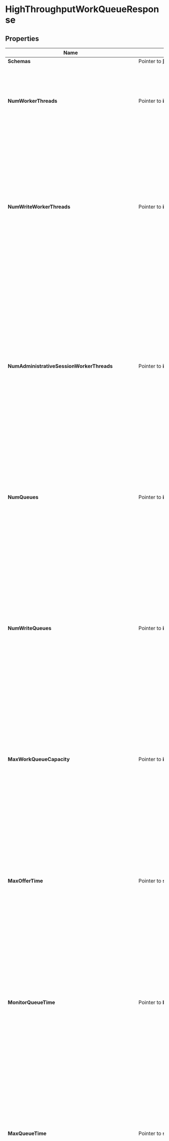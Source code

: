 # HighThroughputWorkQueueResponse

## Properties

Name | Type | Description | Notes
------------ | ------------- | ------------- | -------------
**Schemas** | Pointer to [**[]EnumhighThroughputWorkQueueSchemaUrn**](EnumhighThroughputWorkQueueSchemaUrn.md) |  | [optional] 
**NumWorkerThreads** | Pointer to **int64** | Specifies the total number of worker threads that should be used within the server in order to process requested operations. The worker threads will be split evenly across all of the configured queues. | [optional] 
**NumWriteWorkerThreads** | Pointer to **int64** | Specifies the number of worker threads that should be used within the server to process write (add, delete, modify, and modify DN) operations. If this is specified, then separate sets of worker threads will be used for processing read and write operations, and the value of the num-worker-threads property will reflect the number of threads to use to process read operations. | [optional] 
**NumAdministrativeSessionWorkerThreads** | Pointer to **int64** | Specifies the number of worker threads that should be used to process operations as part of an administrative session. These threads may be reserved only for special use by management applications like dsconfig, the administration console, and other administrative tools, so that these applications may be used to diagnose problems and take any necessary corrective action even if all \&quot;normal\&quot; worker threads are busy processing other requests. | [optional] 
**NumQueues** | Pointer to **int64** | Specifies the number of blocking queues that should be maintained. A value of zero indicates that the server should attempt to automatically select an optimal value (one queue for every two worker threads). | [optional] 
**NumWriteQueues** | Pointer to **int64** | Specifies the number of blocking queues that should be maintained for write operations. This will only be used if a value is specified for the num-write-worker-threads property, in which case the num-queues property will specify the number of queues for read operations. Otherwise, all operations will be processed by a common set of worker threads and the value of the num-queues property will specify the number of queues for all types of operations. | [optional] 
**MaxWorkQueueCapacity** | Pointer to **int64** | Specifies the maximum number of pending operations that may be held in any of the queues at any given time. The total number of pending requests may be as large as this value times the total number of queues. | [optional] 
**MaxOfferTime** | Pointer to **string** | Specifies the maximum length of time that the connection handler should be allowed to wait to enqueue a request if the work queue is full. If the attempt to enqueue an operation does not succeed within this period of time, then the operation will be rejected and an error response will be returned to the client. A value of zero indicates that operations should be rejected immediately if the work queue is already at its maximum capacity. | [optional] 
**MonitorQueueTime** | Pointer to **bool** | Indicates whether the work queue should monitor the length of time that operations are held in the queue. When enabled the queue time will be included with access log messages as \&quot;qtime\&quot; in milliseconds. | [optional] 
**MaxQueueTime** | Pointer to **string** | Specifies the maximum length of time that an operation should be allowed to wait on the work queue. If an operation has been waiting on the queue longer than this period of time, then it will receive an immediate failure result rather than being processed once it has been handed off to a worker thread. A value of zero seconds indicates that there should not be any maximum queue time imposed. This setting will only be used if the monitor-queue-time property has a value of true. | [optional] 
**ExpensiveOperationCheckInterval** | Pointer to **string** | The interval that the work queue should use when checking for potentially expensive operations. If at least expensive-operation-minimum-concurrent-count worker threads are found to be processing the same operation on two consecutive polls separated by this time interval (i.e., the worker thread has been processing that operation for at least this length of time, and potentially up to twice this length of time), then a stack trace of all running threads will be written to a file for analysis to provide potentially useful information that may help better understand the reason it is taking so long. It may be that the operation is simply an expensive one to process, but there may be other external factors (e.g., a database checkpoint, a log rotation, lock contention, etc.) that could be to blame. This option is primarily intended for debugging purposes and should generally be used under the direction of Ping Identity support. | [optional] 
**ExpensiveOperationMinimumConcurrentCount** | Pointer to **int64** | The minimum number of concurrent expensive operations that should be detected to trigger dumping stack traces for all threads. If at least this number of worker threads are seen processing the same operations in two consecutive intervals, then the server will dump a stack trace of all threads to a file. This option is primarily intended for debugging purposes and should generally be used under the direction of Ping Identity support. | [optional] 
**ExpensiveOperationMinimumDumpInterval** | Pointer to **string** | The minimum length of time that should be required to pass after dumping stack trace information for all threads before the server should be allowed to create a second dump. This will help prevent the server from dumping stack traces too frequently and eventually consuming all available disk space with stack trace log output. This option is primarily intended for debugging purposes and should generally be used under the direction of Ping Identity support. | [optional] 
**Meta** | Pointer to [**MetaMeta**](MetaMeta.md) |  | [optional] 
**Urnpingidentityschemasconfigurationmessages20** | Pointer to [**MetaUrnPingidentitySchemasConfigurationMessages20**](MetaUrnPingidentitySchemasConfigurationMessages20.md) |  | [optional] 

## Methods

### NewHighThroughputWorkQueueResponse

`func NewHighThroughputWorkQueueResponse() *HighThroughputWorkQueueResponse`

NewHighThroughputWorkQueueResponse instantiates a new HighThroughputWorkQueueResponse object
This constructor will assign default values to properties that have it defined,
and makes sure properties required by API are set, but the set of arguments
will change when the set of required properties is changed

### NewHighThroughputWorkQueueResponseWithDefaults

`func NewHighThroughputWorkQueueResponseWithDefaults() *HighThroughputWorkQueueResponse`

NewHighThroughputWorkQueueResponseWithDefaults instantiates a new HighThroughputWorkQueueResponse object
This constructor will only assign default values to properties that have it defined,
but it doesn't guarantee that properties required by API are set

### GetSchemas

`func (o *HighThroughputWorkQueueResponse) GetSchemas() []EnumhighThroughputWorkQueueSchemaUrn`

GetSchemas returns the Schemas field if non-nil, zero value otherwise.

### GetSchemasOk

`func (o *HighThroughputWorkQueueResponse) GetSchemasOk() (*[]EnumhighThroughputWorkQueueSchemaUrn, bool)`

GetSchemasOk returns a tuple with the Schemas field if it's non-nil, zero value otherwise
and a boolean to check if the value has been set.

### SetSchemas

`func (o *HighThroughputWorkQueueResponse) SetSchemas(v []EnumhighThroughputWorkQueueSchemaUrn)`

SetSchemas sets Schemas field to given value.

### HasSchemas

`func (o *HighThroughputWorkQueueResponse) HasSchemas() bool`

HasSchemas returns a boolean if a field has been set.

### GetNumWorkerThreads

`func (o *HighThroughputWorkQueueResponse) GetNumWorkerThreads() int64`

GetNumWorkerThreads returns the NumWorkerThreads field if non-nil, zero value otherwise.

### GetNumWorkerThreadsOk

`func (o *HighThroughputWorkQueueResponse) GetNumWorkerThreadsOk() (*int64, bool)`

GetNumWorkerThreadsOk returns a tuple with the NumWorkerThreads field if it's non-nil, zero value otherwise
and a boolean to check if the value has been set.

### SetNumWorkerThreads

`func (o *HighThroughputWorkQueueResponse) SetNumWorkerThreads(v int64)`

SetNumWorkerThreads sets NumWorkerThreads field to given value.

### HasNumWorkerThreads

`func (o *HighThroughputWorkQueueResponse) HasNumWorkerThreads() bool`

HasNumWorkerThreads returns a boolean if a field has been set.

### GetNumWriteWorkerThreads

`func (o *HighThroughputWorkQueueResponse) GetNumWriteWorkerThreads() int64`

GetNumWriteWorkerThreads returns the NumWriteWorkerThreads field if non-nil, zero value otherwise.

### GetNumWriteWorkerThreadsOk

`func (o *HighThroughputWorkQueueResponse) GetNumWriteWorkerThreadsOk() (*int64, bool)`

GetNumWriteWorkerThreadsOk returns a tuple with the NumWriteWorkerThreads field if it's non-nil, zero value otherwise
and a boolean to check if the value has been set.

### SetNumWriteWorkerThreads

`func (o *HighThroughputWorkQueueResponse) SetNumWriteWorkerThreads(v int64)`

SetNumWriteWorkerThreads sets NumWriteWorkerThreads field to given value.

### HasNumWriteWorkerThreads

`func (o *HighThroughputWorkQueueResponse) HasNumWriteWorkerThreads() bool`

HasNumWriteWorkerThreads returns a boolean if a field has been set.

### GetNumAdministrativeSessionWorkerThreads

`func (o *HighThroughputWorkQueueResponse) GetNumAdministrativeSessionWorkerThreads() int64`

GetNumAdministrativeSessionWorkerThreads returns the NumAdministrativeSessionWorkerThreads field if non-nil, zero value otherwise.

### GetNumAdministrativeSessionWorkerThreadsOk

`func (o *HighThroughputWorkQueueResponse) GetNumAdministrativeSessionWorkerThreadsOk() (*int64, bool)`

GetNumAdministrativeSessionWorkerThreadsOk returns a tuple with the NumAdministrativeSessionWorkerThreads field if it's non-nil, zero value otherwise
and a boolean to check if the value has been set.

### SetNumAdministrativeSessionWorkerThreads

`func (o *HighThroughputWorkQueueResponse) SetNumAdministrativeSessionWorkerThreads(v int64)`

SetNumAdministrativeSessionWorkerThreads sets NumAdministrativeSessionWorkerThreads field to given value.

### HasNumAdministrativeSessionWorkerThreads

`func (o *HighThroughputWorkQueueResponse) HasNumAdministrativeSessionWorkerThreads() bool`

HasNumAdministrativeSessionWorkerThreads returns a boolean if a field has been set.

### GetNumQueues

`func (o *HighThroughputWorkQueueResponse) GetNumQueues() int64`

GetNumQueues returns the NumQueues field if non-nil, zero value otherwise.

### GetNumQueuesOk

`func (o *HighThroughputWorkQueueResponse) GetNumQueuesOk() (*int64, bool)`

GetNumQueuesOk returns a tuple with the NumQueues field if it's non-nil, zero value otherwise
and a boolean to check if the value has been set.

### SetNumQueues

`func (o *HighThroughputWorkQueueResponse) SetNumQueues(v int64)`

SetNumQueues sets NumQueues field to given value.

### HasNumQueues

`func (o *HighThroughputWorkQueueResponse) HasNumQueues() bool`

HasNumQueues returns a boolean if a field has been set.

### GetNumWriteQueues

`func (o *HighThroughputWorkQueueResponse) GetNumWriteQueues() int64`

GetNumWriteQueues returns the NumWriteQueues field if non-nil, zero value otherwise.

### GetNumWriteQueuesOk

`func (o *HighThroughputWorkQueueResponse) GetNumWriteQueuesOk() (*int64, bool)`

GetNumWriteQueuesOk returns a tuple with the NumWriteQueues field if it's non-nil, zero value otherwise
and a boolean to check if the value has been set.

### SetNumWriteQueues

`func (o *HighThroughputWorkQueueResponse) SetNumWriteQueues(v int64)`

SetNumWriteQueues sets NumWriteQueues field to given value.

### HasNumWriteQueues

`func (o *HighThroughputWorkQueueResponse) HasNumWriteQueues() bool`

HasNumWriteQueues returns a boolean if a field has been set.

### GetMaxWorkQueueCapacity

`func (o *HighThroughputWorkQueueResponse) GetMaxWorkQueueCapacity() int64`

GetMaxWorkQueueCapacity returns the MaxWorkQueueCapacity field if non-nil, zero value otherwise.

### GetMaxWorkQueueCapacityOk

`func (o *HighThroughputWorkQueueResponse) GetMaxWorkQueueCapacityOk() (*int64, bool)`

GetMaxWorkQueueCapacityOk returns a tuple with the MaxWorkQueueCapacity field if it's non-nil, zero value otherwise
and a boolean to check if the value has been set.

### SetMaxWorkQueueCapacity

`func (o *HighThroughputWorkQueueResponse) SetMaxWorkQueueCapacity(v int64)`

SetMaxWorkQueueCapacity sets MaxWorkQueueCapacity field to given value.

### HasMaxWorkQueueCapacity

`func (o *HighThroughputWorkQueueResponse) HasMaxWorkQueueCapacity() bool`

HasMaxWorkQueueCapacity returns a boolean if a field has been set.

### GetMaxOfferTime

`func (o *HighThroughputWorkQueueResponse) GetMaxOfferTime() string`

GetMaxOfferTime returns the MaxOfferTime field if non-nil, zero value otherwise.

### GetMaxOfferTimeOk

`func (o *HighThroughputWorkQueueResponse) GetMaxOfferTimeOk() (*string, bool)`

GetMaxOfferTimeOk returns a tuple with the MaxOfferTime field if it's non-nil, zero value otherwise
and a boolean to check if the value has been set.

### SetMaxOfferTime

`func (o *HighThroughputWorkQueueResponse) SetMaxOfferTime(v string)`

SetMaxOfferTime sets MaxOfferTime field to given value.

### HasMaxOfferTime

`func (o *HighThroughputWorkQueueResponse) HasMaxOfferTime() bool`

HasMaxOfferTime returns a boolean if a field has been set.

### GetMonitorQueueTime

`func (o *HighThroughputWorkQueueResponse) GetMonitorQueueTime() bool`

GetMonitorQueueTime returns the MonitorQueueTime field if non-nil, zero value otherwise.

### GetMonitorQueueTimeOk

`func (o *HighThroughputWorkQueueResponse) GetMonitorQueueTimeOk() (*bool, bool)`

GetMonitorQueueTimeOk returns a tuple with the MonitorQueueTime field if it's non-nil, zero value otherwise
and a boolean to check if the value has been set.

### SetMonitorQueueTime

`func (o *HighThroughputWorkQueueResponse) SetMonitorQueueTime(v bool)`

SetMonitorQueueTime sets MonitorQueueTime field to given value.

### HasMonitorQueueTime

`func (o *HighThroughputWorkQueueResponse) HasMonitorQueueTime() bool`

HasMonitorQueueTime returns a boolean if a field has been set.

### GetMaxQueueTime

`func (o *HighThroughputWorkQueueResponse) GetMaxQueueTime() string`

GetMaxQueueTime returns the MaxQueueTime field if non-nil, zero value otherwise.

### GetMaxQueueTimeOk

`func (o *HighThroughputWorkQueueResponse) GetMaxQueueTimeOk() (*string, bool)`

GetMaxQueueTimeOk returns a tuple with the MaxQueueTime field if it's non-nil, zero value otherwise
and a boolean to check if the value has been set.

### SetMaxQueueTime

`func (o *HighThroughputWorkQueueResponse) SetMaxQueueTime(v string)`

SetMaxQueueTime sets MaxQueueTime field to given value.

### HasMaxQueueTime

`func (o *HighThroughputWorkQueueResponse) HasMaxQueueTime() bool`

HasMaxQueueTime returns a boolean if a field has been set.

### GetExpensiveOperationCheckInterval

`func (o *HighThroughputWorkQueueResponse) GetExpensiveOperationCheckInterval() string`

GetExpensiveOperationCheckInterval returns the ExpensiveOperationCheckInterval field if non-nil, zero value otherwise.

### GetExpensiveOperationCheckIntervalOk

`func (o *HighThroughputWorkQueueResponse) GetExpensiveOperationCheckIntervalOk() (*string, bool)`

GetExpensiveOperationCheckIntervalOk returns a tuple with the ExpensiveOperationCheckInterval field if it's non-nil, zero value otherwise
and a boolean to check if the value has been set.

### SetExpensiveOperationCheckInterval

`func (o *HighThroughputWorkQueueResponse) SetExpensiveOperationCheckInterval(v string)`

SetExpensiveOperationCheckInterval sets ExpensiveOperationCheckInterval field to given value.

### HasExpensiveOperationCheckInterval

`func (o *HighThroughputWorkQueueResponse) HasExpensiveOperationCheckInterval() bool`

HasExpensiveOperationCheckInterval returns a boolean if a field has been set.

### GetExpensiveOperationMinimumConcurrentCount

`func (o *HighThroughputWorkQueueResponse) GetExpensiveOperationMinimumConcurrentCount() int64`

GetExpensiveOperationMinimumConcurrentCount returns the ExpensiveOperationMinimumConcurrentCount field if non-nil, zero value otherwise.

### GetExpensiveOperationMinimumConcurrentCountOk

`func (o *HighThroughputWorkQueueResponse) GetExpensiveOperationMinimumConcurrentCountOk() (*int64, bool)`

GetExpensiveOperationMinimumConcurrentCountOk returns a tuple with the ExpensiveOperationMinimumConcurrentCount field if it's non-nil, zero value otherwise
and a boolean to check if the value has been set.

### SetExpensiveOperationMinimumConcurrentCount

`func (o *HighThroughputWorkQueueResponse) SetExpensiveOperationMinimumConcurrentCount(v int64)`

SetExpensiveOperationMinimumConcurrentCount sets ExpensiveOperationMinimumConcurrentCount field to given value.

### HasExpensiveOperationMinimumConcurrentCount

`func (o *HighThroughputWorkQueueResponse) HasExpensiveOperationMinimumConcurrentCount() bool`

HasExpensiveOperationMinimumConcurrentCount returns a boolean if a field has been set.

### GetExpensiveOperationMinimumDumpInterval

`func (o *HighThroughputWorkQueueResponse) GetExpensiveOperationMinimumDumpInterval() string`

GetExpensiveOperationMinimumDumpInterval returns the ExpensiveOperationMinimumDumpInterval field if non-nil, zero value otherwise.

### GetExpensiveOperationMinimumDumpIntervalOk

`func (o *HighThroughputWorkQueueResponse) GetExpensiveOperationMinimumDumpIntervalOk() (*string, bool)`

GetExpensiveOperationMinimumDumpIntervalOk returns a tuple with the ExpensiveOperationMinimumDumpInterval field if it's non-nil, zero value otherwise
and a boolean to check if the value has been set.

### SetExpensiveOperationMinimumDumpInterval

`func (o *HighThroughputWorkQueueResponse) SetExpensiveOperationMinimumDumpInterval(v string)`

SetExpensiveOperationMinimumDumpInterval sets ExpensiveOperationMinimumDumpInterval field to given value.

### HasExpensiveOperationMinimumDumpInterval

`func (o *HighThroughputWorkQueueResponse) HasExpensiveOperationMinimumDumpInterval() bool`

HasExpensiveOperationMinimumDumpInterval returns a boolean if a field has been set.

### GetMeta

`func (o *HighThroughputWorkQueueResponse) GetMeta() MetaMeta`

GetMeta returns the Meta field if non-nil, zero value otherwise.

### GetMetaOk

`func (o *HighThroughputWorkQueueResponse) GetMetaOk() (*MetaMeta, bool)`

GetMetaOk returns a tuple with the Meta field if it's non-nil, zero value otherwise
and a boolean to check if the value has been set.

### SetMeta

`func (o *HighThroughputWorkQueueResponse) SetMeta(v MetaMeta)`

SetMeta sets Meta field to given value.

### HasMeta

`func (o *HighThroughputWorkQueueResponse) HasMeta() bool`

HasMeta returns a boolean if a field has been set.

### GetUrnpingidentityschemasconfigurationmessages20

`func (o *HighThroughputWorkQueueResponse) GetUrnpingidentityschemasconfigurationmessages20() MetaUrnPingidentitySchemasConfigurationMessages20`

GetUrnpingidentityschemasconfigurationmessages20 returns the Urnpingidentityschemasconfigurationmessages20 field if non-nil, zero value otherwise.

### GetUrnpingidentityschemasconfigurationmessages20Ok

`func (o *HighThroughputWorkQueueResponse) GetUrnpingidentityschemasconfigurationmessages20Ok() (*MetaUrnPingidentitySchemasConfigurationMessages20, bool)`

GetUrnpingidentityschemasconfigurationmessages20Ok returns a tuple with the Urnpingidentityschemasconfigurationmessages20 field if it's non-nil, zero value otherwise
and a boolean to check if the value has been set.

### SetUrnpingidentityschemasconfigurationmessages20

`func (o *HighThroughputWorkQueueResponse) SetUrnpingidentityschemasconfigurationmessages20(v MetaUrnPingidentitySchemasConfigurationMessages20)`

SetUrnpingidentityschemasconfigurationmessages20 sets Urnpingidentityschemasconfigurationmessages20 field to given value.

### HasUrnpingidentityschemasconfigurationmessages20

`func (o *HighThroughputWorkQueueResponse) HasUrnpingidentityschemasconfigurationmessages20() bool`

HasUrnpingidentityschemasconfigurationmessages20 returns a boolean if a field has been set.


[[Back to Model list]](../README.md#documentation-for-models) [[Back to API list]](../README.md#documentation-for-api-endpoints) [[Back to README]](../README.md)


